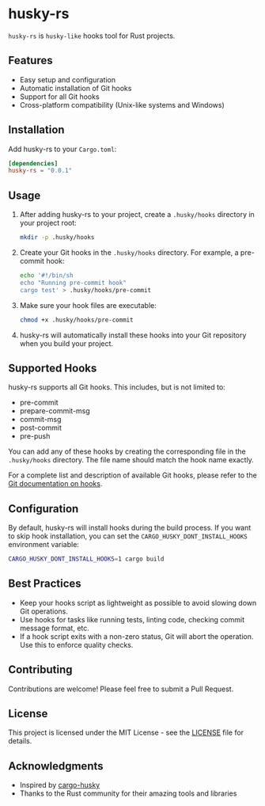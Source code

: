 # husky-rs

`husky-rs` is `husky-like` hooks tool for Rust projects.

## Features

- Easy setup and configuration
- Automatic installation of Git hooks
- Support for all Git hooks
- Cross-platform compatibility (Unix-like systems and Windows)

## Installation

Add husky-rs to your `Cargo.toml`:

```toml
[dependencies]
husky-rs = "0.0.1"
```

## Usage

1. After adding husky-rs to your project, create a `.husky/hooks` directory in your project root:

   ```sh
   mkdir -p .husky/hooks
   ```

2. Create your Git hooks in the `.husky/hooks` directory. For example, a pre-commit hook:

   ```sh
   echo '#!/bin/sh
   echo "Running pre-commit hook"
   cargo test' > .husky/hooks/pre-commit
   ```

3. Make sure your hook files are executable:

   ```sh
   chmod +x .husky/hooks/pre-commit
   ```

4. husky-rs will automatically install these hooks into your Git repository when you build your project.

## Supported Hooks

husky-rs supports all Git hooks. This includes, but is not limited to:

- pre-commit
- prepare-commit-msg
- commit-msg
- post-commit
- pre-push

You can add any of these hooks by creating the corresponding file in the `.husky/hooks` directory. The file name should match the hook name exactly.

For a complete list and description of available Git hooks, please refer to the [Git documentation on hooks](https://git-scm.com/docs/githooks).

## Configuration

By default, husky-rs will install hooks during the build process. If you want to skip hook installation, you can set the `CARGO_HUSKY_DONT_INSTALL_HOOKS` environment variable:

```sh
CARGO_HUSKY_DONT_INSTALL_HOOKS=1 cargo build
```

## Best Practices

- Keep your hooks script as lightweight as possible to avoid slowing down Git operations.
- Use hooks for tasks like running tests, linting code, checking commit message format, etc.
- If a hook script exits with a non-zero status, Git will abort the operation. Use this to enforce quality checks.

## Contributing

Contributions are welcome! Please feel free to submit a Pull Request.

## License

This project is licensed under the MIT License - see the [LICENSE](LICENSE) file for details.

## Acknowledgments

- Inspired by [cargo-husky](https://github.com/rhysd/cargo-husky)
- Thanks to the Rust community for their amazing tools and libraries
